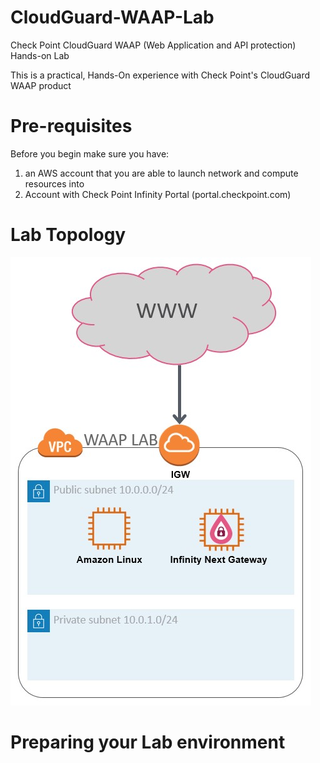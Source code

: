 # CloudGuard-WAAP-Lab
Check Point CloudGuard WAAP (Web Application and API protection) Hands-on Lab 

This is a practical, Hands-On experience with Check Point's CloudGuard WAAP product

# Pre-requisites 
Before you begin make sure you have:
  1. an AWS account that you are able to launch network and compute resources into 
  2. Account with Check Point Infinity Portal (portal.checkpoint.com)

# Lab Topology 
![Topology](lab-topology.JPG)
# Preparing your Lab environment 
